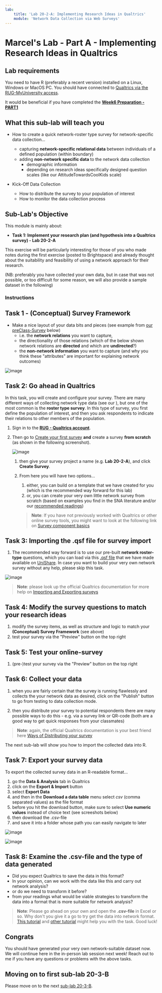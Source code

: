 ```yaml
---
lab:
    title: 'Lab 20-2-A: Implementing Research Ideas in Qualtrics'
    module: 'Network Data Collection via Web Surveys'
---
```


# Marcel's Lab - Part A - Implementing Research Ideas in Qualtrics

## Lab requirements

You need to have R (preferably a recent version) installed on a Linux, Windows or MacOS PC.
You should have connected to [Qualtrics via the RUG-MyUniversity access](https://rug.eu.qualtrics.com/).

It would be beneficial if you have completed the [**Week6 Preparation - PART1**](https://brightspace.rug.nl/content/enforced/251026-GERMARS.2023-2024.1/Week%206.%20Preparation.html?ou=251026&d2l_body_type=3)

## What this sub-lab will teach you

- How to create a quick network-roster type survey for network-specific data collection...
    - capturing **network-specific relational data** between individuals of a defined population (within boundary)
    - adding **non-network specific data** to the network data collection
        - demographic information
        - depending on research ideas specifically designed question scales (like our AttitudeTowardsCoolKids scale)

- Kick-Off Data Collection
    - How to distribute the survey to your population of interest
    - How to monitor the data collection process
    

## Sub-Lab's Objective

This module is mainly about:

+ **Task 1: Implement your research plan (and hypothesis into a Qualtrics survey) - Lab 20-2-A**

This exercise will be particularly interesting for those of you who made notes during the first exercise (posted to Brightspace) and already thought about the suitability and feasibility of using a network approach for their research. 

(NB: preferably you have collected your own data, but in case that was not possible, or too difficult for some reason, we will also provide a sample dataset in the following)

<!-- 
![image](../media/lab02a.png)
 -->

### Instructions

## Task 1 - (Conceptual) Survey Framework

- Make a nice layout of your data bits and pieces (see example from [our preClass-Survey](https://rug.eu.qualtrics.com/jfe/form/SV_0wiK9xCaQNBOg5M) below)
    - i.e. the **network relations** you want to capture,
    - the directionality of those relations (which of the below shown network relations are **directed** and which are **undirected**?)
    - the **non-network information** you want to capture (and why you think these "attributes" are important for explaining network outcomes)

 
![image](../media/dataBitsAndPieces.png)


## Task 2: Go ahead in Qualtrics

In this task, you will create and configure your survey. There are many different ways of collecting network type data (see our ), but one of the most common is the **roster type survey**. In this type of survey, you first define the population of interest, and then you ask respondents to indicate their relations to other members of the population.

1. Sign in to the [**RUG - Qualtrics account**](https://rug.eu.qualtrics.com/).

1. Then go to [Create your first survey](https://rug.eu.qualtrics.com/app/catalog/projects/results?search=survey) **and** create a survey **from scratch** (as shown in the following screenshot).

    ![image](../media/lab20-2a-01-fromScratch.png)

    1. then give your survey project a name (e.g. **Lab 20-2-A**), and click **Create Survey**.
    
    1. From here you will have two options...

        
        1. either, you can build on a template that we have created for you (which is the recommended way forward for this lab)
        1. or, you can create your very own little network survey from scratch (based on examples you find in the SNA literature and/or our [recommended readings](https://brightspace.rug.nl/content/enforced/251026-GERMARS.2023-2024.1/Week%206.%20Content%20and%20materials.html?ou=251026&d2l_body_type=3))
         
        
        >**Note**: If you have not previously worked with Qualtrics or other online survey tools, you might want to look at the following link on [Survey component basics](https://www.qualtrics.com/support/survey-platform/survey-module/survey-module-overview/)


## Task 3: Importing the .qsf file for survey import

1. The recommended way forward is to use our pre-built **network roster-type** questions, which you can load via this [.qsf file](https://unishare.nl/index.php/s/7T72aAzobAezpCZ) that we have made available on [UniShare](https://unishare.nl/index.php/s/7T72aAzobAezpCZ). In case you want to build your very own network survey without any help, please skip this task.

![image](../media/surveyProjectVia_qsf-file.png)

>**Note**: please look up the official Qualtrics documentation for more help on [Importing and Exporting surveys](https://www.qualtrics.com/support/survey-platform/survey-module/survey-tools/import-and-export-surveys/#ExportingaSurveyasaQSF)


## Task 4: Modify the survey questions to match your research ideas

1. modify the survey items, as well as structure and logic to match your **(Conceptual) Survey Framework** (see above)
1. test your survey via the "Preview" button on the top right

## Task 5: Test your online-survey

1. (pre-)test your survey via the "Preview" button on the top right

## Task 6: Collect your data

1. when you are fairly certain that the survey is running flawlessly and collects the your network data as desired, click on the "Publish" button to go from testing to data collection mode.

1. then you distribute your survey to potential respondents there are many possible ways to do this - e.g. via a survey link or QR-code (both are a good way to get quick responses from your classmates)

>**Note**: again, the official Qualtrics documentation is your best friend here [Ways of Distributing your survey](https://www.qualtrics.com/support/survey-platform/distributions-module/distributions-overview/)

The next sub-lab will show you how to import the collected data into R.

## Task 7: Export your survey data

To export the collected survey data in an R-readable format...
1. go the **Data & Analysis** tab in Qualtrics
2. click on the **Export & Import** button
3. select **Export Data**
4. and then in the **Download a data table** menu select *csv* (comma separated values) as the file format
5. before you hit the download button, make sure to select **Use numeric values** instead of choice text (see screeshots below)
6. then download the .csv-file
7. and save it into a folder whose path you can easily navigate to later

![image](../media/surveyExport1.png)

![image](../media/surveyExport2.png)

## Task 8: Examine the .csv-file and the type of data generated

- Did you expect Qualtrics to save the data in this format?
-  In your opinion, can we work with the data like this and carry out network analysis?
- or do we need to transform it before?
- from your readings what would be viable strategies to transform the data into a format that is more suitable for network analysis?

>**Note**: Please go ahead on your own and open the **.csv-file** in Excel or so. Why don't you give it a go to try get the data into network format. [This tutorial](https://eehh-stanford.github.io/SNA-workshop/data-import.html) and [other tutorial](https://eehh-stanford.github.io/SNA-workshop/intro-SNA.html#setting-up-surveys) might help you with the task. Good luck!

## Congrats

You should have generated your very own network-suitable dataset now. We will continue here in the in-person lab session next week!
Reach out to me if you have any questions or problems with the above tasks.

## Moving on to first sub-lab 20-3-B
Please move on to the next [sub-lab 20-3-B](LAB_20-3-B-DataFromQualtricsToR.md).


